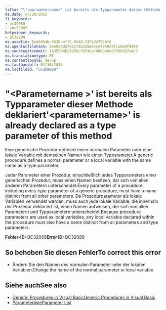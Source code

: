 ```yaml
---
title: "\"<parametername>' ist bereits als Typparameter dieser Methode deklariert"
ms.date: 07/20/2015
f1_keywords:
- bc32089
- vbc32089
helpviewer_keywords:
- BC32089
ms.assetid: 5e440b4b-f62b-4ff5-9148-2372d4752bf6
ms.openlocfilehash: 8be0e8d37eb17dbda5654ce794929fc16e0f0449
ms.sourcegitcommit: 14355b4b2fe5bcf874cac96d0a9e6376b567e4c7
ms.translationtype: MT
ms.contentlocale: de-DE
ms.lasthandoff: 01/30/2019
ms.locfileid: "55269808"
---
```

# <a name="parametername-is-already-declared-as-a-type-parameter-of-this-method"></a><span data-ttu-id="41d1b-102">"\<Parametername >' ist bereits als Typparameter dieser Methode deklariert</span><span class="sxs-lookup"><span data-stu-id="41d1b-102">'\<parametername>' is already declared as a type parameter of this method</span></span>
<span data-ttu-id="41d1b-103">Eine generische Prozedur definiert einen normalen Parameter oder eine lokale Variable mit demselben Namen wie einen Typparameter.</span><span class="sxs-lookup"><span data-stu-id="41d1b-103">A generic procedure defines a normal parameter or a local variable with the same name as a type parameter.</span></span>  
  
 <span data-ttu-id="41d1b-104">Jeder Parameter einer Prozedur, einschließlich jedes Typparameters einer generischen Prozedur, muss einen Namen besitzen, der sich von allen anderen Parametern unterscheidet.</span><span class="sxs-lookup"><span data-stu-id="41d1b-104">Every parameter of a procedure, including every type parameter of a generic procedure, must have a name distinct from all other parameters.</span></span> <span data-ttu-id="41d1b-105">Da Prozedurparameter als lokale Variablen verwendet werden, muss auch jede lokale Variable, die innerhalb der Prozedur deklariert ist, einen Namen aufweisen, der sich von allen Parametern und Typparametern unterscheidet.</span><span class="sxs-lookup"><span data-stu-id="41d1b-105">Because procedure parameters are used as local variables, any local variable declared within the procedure must also have a name distinct from all parameters and type parameters.</span></span>  
  
 <span data-ttu-id="41d1b-106">**Fehler-ID:** BC32089</span><span class="sxs-lookup"><span data-stu-id="41d1b-106">**Error ID:** BC32089</span></span>  
  
## <a name="to-correct-this-error"></a><span data-ttu-id="41d1b-107">So beheben Sie diesen Fehler</span><span class="sxs-lookup"><span data-stu-id="41d1b-107">To correct this error</span></span>  
  
-   <span data-ttu-id="41d1b-108">Ändern Sie den Namen des normalen Parameter oder der lokalen Variablen.</span><span class="sxs-lookup"><span data-stu-id="41d1b-108">Change the name of the normal parameter or local variable.</span></span>  
  
## <a name="see-also"></a><span data-ttu-id="41d1b-109">Siehe auch</span><span class="sxs-lookup"><span data-stu-id="41d1b-109">See also</span></span>
- [<span data-ttu-id="41d1b-110">Generic Procedures in Visual Basic</span><span class="sxs-lookup"><span data-stu-id="41d1b-110">Generic Procedures in Visual Basic</span></span>](../../visual-basic/programming-guide/language-features/data-types/generic-procedures.md)
- [<span data-ttu-id="41d1b-111">Parameterliste</span><span class="sxs-lookup"><span data-stu-id="41d1b-111">Parameter List</span></span>](../../visual-basic/language-reference/statements/parameter-list.md)
